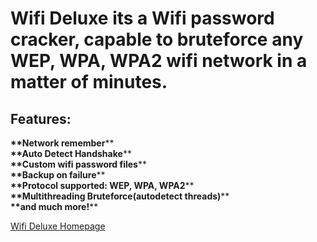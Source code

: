 <h1>Wifi Deluxe its a Wifi password cracker, capable to bruteforce any WEP, WPA, WPA2 wifi network in a matter of minutes.</h1>

<h2>Features:</h2>
<b>**Network remember</b>**<br />
<b>**Auto Detect Handshake</b>**<br />
<b>**Custom wifi password files</b>**<br />
<b>**Backup on failure</b>**<br />
<b>**Protocol supported: WEP, WPA, WPA2</b>**<br />
<b>**Multithreading Bruteforce(autodetect threads)</b>**<br />
<b>**and much more!</b>**<br />

[Wifi Deluxe Homepage](http://wifideluxe.info)
